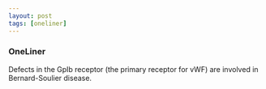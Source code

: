 ```yaml
---
layout: post
tags: [oneliner]
---
```



### OneLiner

Defects in the GpIb receptor (the primary receptor for vWF) are involved in Bernard-Soulier disease.
